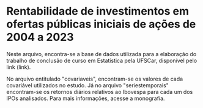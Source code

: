 # Rentabilidade de investimentos em ofertas públicas iniciais de ações de 2004 a 2023

Neste arquivo, encontra-se a base de dados utilizada para a elaboração do trabalho de conclusão de curso em Estatística pela UFSCar, disponível pelo link (link).

No arquivo entitulado "covariaveis", encontram-se os valores de cada covariável utilizados no estudo. Já no arquivo "seriestemporais" encontram-se os retornos diários relativos ao Ibovespa para cada um dos IPOs analisados. Para mais informações, acesse a monografia. 

